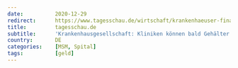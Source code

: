 ```yaml
---
date:          2020-12-29
redirect:      https://www.tagesschau.de/wirtschaft/krankenhaeuser-finanzierung-101.html
title:         tagesschau.de
subtitle:      'Krankenhausgesellschaft: Kliniken können bald Gehälter nicht zahlen'
country:       DE
categories:    [MSM, Spital]
tags:          [geld]
---
```

